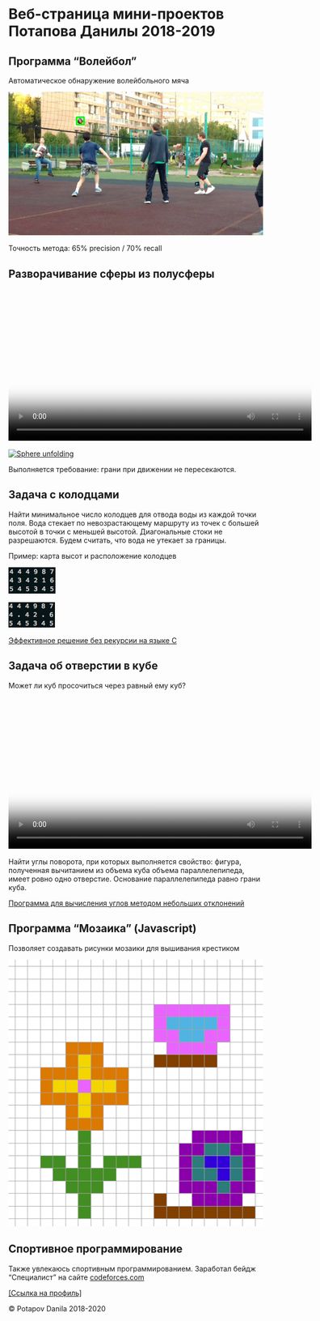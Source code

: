 # Веб-страница мини-проектов Потапова Данилы 2018-2019

## Программа “Волейбол”

Автоматическое обнаружение волейбольного мяча

![Volleyball](https://github.com/Danila2016/portfolio/blob/master/images/s1_60_70_0223.jpg?raw=true)

Точность метода: 65% precision / 70% recall

## Разворачивание сферы из полусферы

<video height="300" poster="https://github.com/Danila2016/portfolio/blob/master/images/sphere.png?raw=true" controls="">
 Your browser does not support the HTML5 video element. 
<source type="video/ogg" src="https://github.com/Danila2016/portfolio/blob/master/videos/sphere.ogg?raw=true">
<source type="video/mp4" src="https://github.com/Danila2016/portfolio/blob/master/videos/sphere.mp4?raw=true">
</video>

[![Sphere unfolding]()]()

Выполняется требование: грани при движении не пересекаются.

## Задача с колодцами

Найти минимальное число колодцев для отвода воды из каждой точки поля. Вода стекает по невозрастающему маршруту из точек с большей высотой в точки с меньшей высотой. Диагональные стоки не разрешаются. Будем считать, что вода не утекает за границы.

Пример: карта высот и расположение колодцев

![Wells](https://github.com/Danila2016/portfolio/blob/master/images/wells.png?raw=true)

![Wells result](https://github.com/Danila2016/portfolio/blob/master/images/wells_solution.png?raw=true)

[Эффективное решение без рекурсии на языке C](https://github.com/Danila2016/portfolio/blob/master/sources/p4.c)

## Задача об отверстии в кубе

Может ли куб просочиться через равный ему куб?

<video height="300" poster="https://github.com/Danila2016/portfolio/blob/master/images/cube.png?raw=true" controls="">
 Your browser does not support the HTML5 video element. 
<source type="video/ogg" src="https://github.com/Danila2016/portfolio/blob/master/videos/cube.ogg?raw=true">
<source type="video/mp4" src="https://github.com/Danila2016/portfolio/blob/master/videos/cube_h264_mpeg4.mp4?raw=true">
</video>

Найти углы поворота, при которых выполняется свойство: фигура, полученная вычитанием из объема куба объема параллелепипеда, имеет ровно одно отверстие. Основание параллелепипеда равно грани куба.

[Программа для вычисления углов методом небольших отклонений](https://github.com/Danila2016/portfolio/blob/master/sources/align_release.py)

## Программа “Мозаика” (Javascript)

Позволяет создавать рисунки мозаики для вышивания крестиком

![Mosaic](https://github.com/Danila2016/portfolio/blob/master/images/flower2.png?raw=true)

## Спортивное программирование

Также увлекаюсь спортивным программированием. Заработал бейдж “Специалист” на сайте [codeforces.com](https://codeforces.com)

[[Ссылка на профиль]](https://codeforces.com/profile/DSP-friendly)

&copy; Potapov Danila 2018-2020